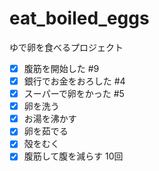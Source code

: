 # eat_boiled_eggs
ゆで卵を食べるプロジェクト  
- [x] 腹筋を開始した #9  
- [x] 銀行でお金をおろした #4  
- [x] スーパーで卵をかった #5  
- [x] 卵を洗う  
- [x] お湯を沸かす  
- [x] 卵を茹でる  
- [x] 殻をむく  
- [x] 腹筋して腹を減らす 10回  
